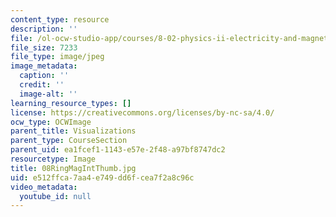 ```yaml
---
content_type: resource
description: ''
file: /ol-ocw-studio-app/courses/8-02-physics-ii-electricity-and-magnetism-spring-2007/e512ffca7aa4e749dd6fcea7f2a8c96c_08RingMagIntThumb.jpg
file_size: 7233
file_type: image/jpeg
image_metadata:
  caption: ''
  credit: ''
  image-alt: ''
learning_resource_types: []
license: https://creativecommons.org/licenses/by-nc-sa/4.0/
ocw_type: OCWImage
parent_title: Visualizations
parent_type: CourseSection
parent_uid: ea1fcef1-1143-e57e-2f48-a97bf8747dc2
resourcetype: Image
title: 08RingMagIntThumb.jpg
uid: e512ffca-7aa4-e749-dd6f-cea7f2a8c96c
video_metadata:
  youtube_id: null
---
```


